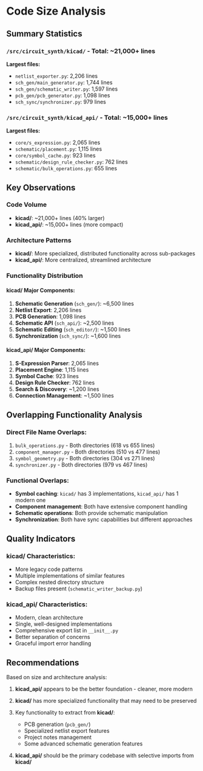 # Code Size Analysis

## Summary Statistics

### `/src/circuit_synth/kicad/` - Total: ~21,000+ lines
**Largest files:**
- `netlist_exporter.py`: 2,206 lines
- `sch_gen/main_generator.py`: 1,744 lines  
- `sch_gen/schematic_writer.py`: 1,597 lines
- `pcb_gen/pcb_generator.py`: 1,098 lines
- `sch_sync/synchronizer.py`: 979 lines

### `/src/circuit_synth/kicad_api/` - Total: ~15,000+ lines
**Largest files:**
- `core/s_expression.py`: 2,065 lines
- `schematic/placement.py`: 1,115 lines
- `core/symbol_cache.py`: 923 lines
- `schematic/design_rule_checker.py`: 762 lines
- `schematic/bulk_operations.py`: 655 lines

## Key Observations

### Code Volume
- **kicad/**: ~21,000+ lines (40% larger)
- **kicad_api/**: ~15,000+ lines (more compact)

### Architecture Patterns
- **kicad/**: More specialized, distributed functionality across sub-packages
- **kicad_api/**: More centralized, streamlined architecture

### Functionality Distribution

#### kicad/ Major Components:
1. **Schematic Generation** (`sch_gen/`): ~6,500 lines
2. **Netlist Export**: 2,206 lines  
3. **PCB Generation**: 1,098 lines
4. **Schematic API** (`sch_api/`): ~2,500 lines
5. **Schematic Editing** (`sch_editor/`): ~1,500 lines
6. **Synchronization** (`sch_sync/`): ~1,600 lines

#### kicad_api/ Major Components:
1. **S-Expression Parser**: 2,065 lines
2. **Placement Engine**: 1,115 lines
3. **Symbol Cache**: 923 lines
4. **Design Rule Checker**: 762 lines
5. **Search & Discovery**: ~1,200 lines
6. **Connection Management**: ~1,500 lines

## Overlapping Functionality Analysis

### Direct File Name Overlaps:
1. `bulk_operations.py` - Both directories (618 vs 655 lines)
2. `component_manager.py` - Both directories (510 vs 477 lines)
3. `symbol_geometry.py` - Both directories (304 vs 271 lines)
4. `synchronizer.py` - Both directories (979 vs 467 lines)

### Functional Overlaps:
- **Symbol caching**: `kicad/` has 3 implementations, `kicad_api/` has 1 modern one
- **Component management**: Both have extensive component handling
- **Schematic operations**: Both provide schematic manipulation
- **Synchronization**: Both have sync capabilities but different approaches

## Quality Indicators

### kicad/ Characteristics:
- More legacy code patterns
- Multiple implementations of similar features
- Complex nested directory structure
- Backup files present (`schematic_writer_backup.py`)

### kicad_api/ Characteristics:  
- Modern, clean architecture
- Single, well-designed implementations
- Comprehensive export list in `__init__.py`
- Better separation of concerns
- Graceful import error handling

## Recommendations

Based on size and architecture analysis:

1. **kicad_api/** appears to be the better foundation - cleaner, more modern
2. **kicad/** has more specialized functionality that may need to be preserved
3. Key functionality to extract from **kicad/**:
   - PCB generation (`pcb_gen/`)
   - Specialized netlist export features
   - Project notes management
   - Some advanced schematic generation features

4. **kicad_api/** should be the primary codebase with selective imports from **kicad/**